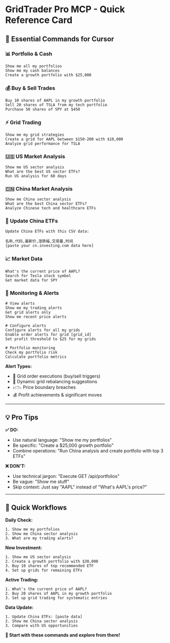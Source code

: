 # GridTrader Pro MCP - Quick Reference Card

## 🚀 Essential Commands for Cursor

### 📊 **Portfolio & Cash**
```
Show me all my portfolios
Show me my cash balances  
Create a growth portfolio with $25,000
```

### 💰 **Buy & Sell Trades**
```
Buy 10 shares of AAPL in my growth portfolio
Sell 20 shares of TSLA from my tech portfolio
Purchase 50 shares of SPY at $450
```

### ⚡ **Grid Trading**
```
Show me my grid strategies
Create a grid for AAPL between $150-200 with $10,000
Analyze grid performance for TSLA
```

### 🇺🇸 **US Market Analysis**
```
Show me US sector analysis
What are the best US sector ETFs?
Run US analysis for 60 days
```

### 🇨🇳 **China Market Analysis**
```
Show me China sector analysis
What are the best China sector ETFs?
Analyze Chinese tech and healthcare ETFs
```

### 🔄 **Update China ETFs**
```
Update China ETFs with this CSV data:

名称,代码,最新价,涨跌幅,交易量,时间
[paste your cn.investing.com data here]
```

### 📈 **Market Data**
```
What's the current price of AAPL?
Search for Tesla stock symbol
Get market data for SPY
```

### 🚨 **Monitoring & Alerts**
```
# View alerts
Show me my trading alerts
Get grid alerts only
Show me recent price alerts

# Configure alerts
Configure alerts for all my grids
Enable order alerts for grid [grid_id]
Set profit threshold to $25 for my grids

# Portfolio monitoring
Check my portfolio risk
Calculate portfolio metrics
```

**Alert Types:**
- 🎯 Grid order executions (buy/sell triggers)
- 🧠 Dynamic grid rebalancing suggestions  
- 📈📉 Price boundary breaches
- 💰 Profit achievements & significant moves

---

## 💡 **Pro Tips**

**✅ DO:**
- Use natural language: "Show me my portfolios"
- Be specific: "Create a $25,000 growth portfolio"
- Combine operations: "Run China analysis and create portfolio with top 3 ETFs"

**❌ DON'T:**
- Use technical jargon: "Execute GET /api/portfolios"
- Be vague: "Show me stuff"
- Skip context: Just say "AAPL" instead of "What's AAPL's price?"

---

## 🎯 **Quick Workflows**

**Daily Check:**
```
1. Show me my portfolios
2. Show me China sector analysis  
3. What are my trading alerts?
```

**New Investment:**
```
1. Show me US sector analysis
2. Create a growth portfolio with $30,000
3. Buy 10 shares of top recommended ETF
4. Set up grids for remaining ETFs
```

**Active Trading:**
```
1. What's the current price of AAPL?
2. Buy 20 shares of AAPL in my growth portfolio
3. Set up grid trading for systematic entries
```

**Data Update:**
```
1. Update China ETFs: [paste data]
2. Show me China sector analysis
3. Compare with US opportunities
```

**🚀 Start with these commands and explore from there!**

